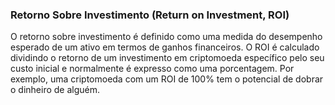 ### Retorno Sobre Investimento (Return on Investment, ROI)

O retorno sobre investimento é definido como uma medida do desempenho esperado de um ativo em termos de ganhos financeiros. O ROI é calculado dividindo o retorno de um investimento em criptomoeda específico pelo seu custo inicial e normalmente é expresso como uma porcentagem. Por exemplo, uma criptomoeda com um ROI de 100% tem o potencial de dobrar o dinheiro de alguém.
